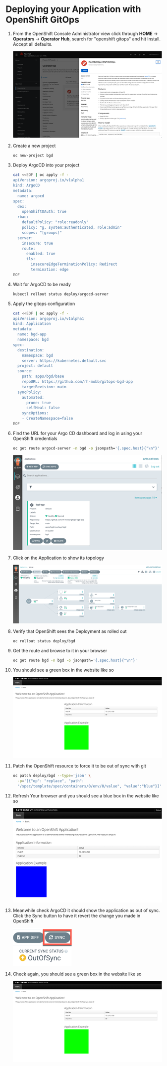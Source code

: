 # Deploying your Application with OpenShift GitOps

1. From the OpenShift Console Administrator view click through **HOME** -> **Operators** -> **Operator Hub**, search for "openshift gitops" and hit Install.  Accept all defaults.

    ![OpenShift Web Console - OpenShift GitOps in OperatorHub](../assets/images/gitops_operator.png)

1. Create a new project

    ```bash
    oc new-project bgd
    ```

1. Deploy ArgoCD into your project

    ```bash
    cat <<EOF | oc apply -f -
    apiVersion: argoproj.io/v1alpha1
    kind: ArgoCD
    metadata:
      name: argocd
    spec:
      dex:
        openShiftOAuth: true
      rbac:
        defaultPolicy: "role:readonly"
        policy: "g, system:authenticated, role:admin"
        scopes: "[groups]"
      server:
        insecure: true
        route:
          enabled: true
          tls:
            insecureEdgeTerminationPolicy: Redirect
            termination: edge
    EOF
    ```


1. Wait for ArgoCD to be ready

    ```bash
    kubectl rollout status deploy/argocd-server
    ```

1. Apply the gitops configuration

    ```bash
    cat <<EOF | oc apply -f -
    apiVersion: argoproj.io/v1alpha1
    kind: Application
    metadata:
      name: bgd-app
      namespace: bgd
    spec:
      destination:
        namespace: bgd
        server: https://kubernetes.default.svc
      project: default
      source:
        path: apps/bgd/base
        repoURL: https://github.com/rh-mobb/gitops-bgd-app
        targetRevision: main
      syncPolicy:
        automated:
          prune: true
          selfHeal: false
        syncOptions:
        - CreateNamespace=false
    EOF
    ```

1. Find the URL for your Argo CD dashboard and log in using your OpenShift credentials

    ```bash
    oc get route argocd-server -n bgd -o jsonpath='{.spec.host}{"\n"}'
    ```

    ![](../assets/images/argo_app1.png)

1. Click on the Application to show its topology

    ![](../assets/images/argo_sync.png)

1. Verify that OpenShift sees the Deployment as rolled out

    ```bash
    oc rollout status deploy/bgd
    ```

1. Get the route and browse to it in your browser

    ```bash
    oc get route bgd -n bgd -o jsonpath='{.spec.host}{"\n"}'
    ```

1. You should see a green box in the website like so

    ![](../assets/images/bgd_green.png)


1. Patch the OpenShift resource to force it to be out of sync with git

    ```bash
    oc patch deploy/bgd --type='json' \
      -p='[{"op": "replace", "path":
      "/spec/template/spec/containers/0/env/0/value", "value":"blue"}]'
    ```

1. Refresh Your browser and you should see a blue box in the website like so

    ![](../assets/images/app_blue.png)

1. Meanwhile check ArgoCD it should show the application as out of sync. Click the Sync button to have it revert the change you made in OpenShift

    ![](../assets/images/sync_bgd.png)

1. Check again, you should see a green box in the website like so

    ![](../assets/images/bgd_green.png)
